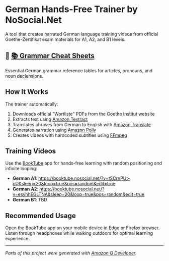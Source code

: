 # German Hands-Free Trainer by NoSocial.Net

A tool that creates narrated German language training videos from official Goethe-Zertifikat exam materials for A1, A2, and B1 levels.

## 🎯 **[📚 Grammar Cheat Sheets](GrammarCheatSheets.md)**
Essential German grammar reference tables for articles, pronouns, and noun declensions.

## How It Works

The trainer automatically:
1. Downloads official "Wortliste" PDFs from the Goethe Institut website
2. Extracts text using [Amazon Textract](https://aws.amazon.com/textract/)
3. Translates phrases from German to English with [Amazon Translate](https://aws.amazon.com/translate/)
4. Generates narration using [Amazon Polly](https://aws.amazon.com/polly/)
5. Creates videos with hardcoded subtitles using [FFmpeg](https://www.ffmpeg.org/)

## Training Videos

Use the [BookTube](https://github.com/ivan-khvostishkov/booktube) app for hands-free learning with random positioning and infinite looping:

* **German A1**: https://booktube.nosocial.net/?v=tSCrnPUt-pU&sleep=20&loop=true&pos=random&edit=true
* **German A2**: https://booktube.nosocial.net/?v=esvhhEGLTNA&sleep=20&loop=true&pos=random&edit=true
* **German B1**: TBD

## Recommended Usage

Open the BookTube app on your mobile device in Edge or Firefox browser. Listen through headphones while walking outdoors for optimal learning experience.

---

*Parts of this project were generated with [Amazon Q Developer](https://aws.amazon.com/q/developer/).*
